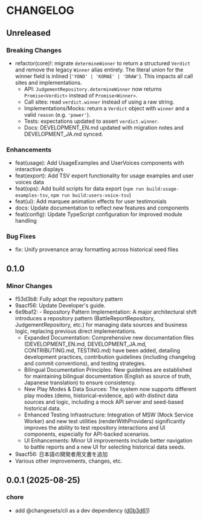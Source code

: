 # CHANGELOG

## Unreleased

### Breaking Changes

- refactor(core)!: migrate `determineWinner` to return a structured
    `Verdict` and remove the legacy `Winner` alias entirely. The literal union
    for the winner field is inlined (`'YONO' | 'KOMAE' | 'DRAW'`). This impacts
    all call sites and implementations.
    - API: `JudgementRepository.determineWinner` now returns `Promise<Verdict>`
        instead of `Promise<Winner>`.
    - Call sites: read `verdict.winner` instead of using a raw string.
    - Implementations/Mocks: return a `Verdict` object with `winner` and
        a valid `reason` (e.g. `'power'`).
    - Tests: expectations updated to assert `verdict.winner`.
    - Docs: DEVELOPMENT_EN.md updated with migration notes and DEVELOPMENT_JA.md
        synced.

### Enhancements

- feat(usage): Add UsageExamples and UserVoices components with interactive displays
- feat(export): Add TSV export functionality for usage examples and user voices data
- feat(ops): Add build scripts for data export (`npm run build:usage-examples-tsv`, `npm run build:users-voice-tsv`)
- feat(ui): Add marquee animation effects for user testimonials
- docs: Update documentation to reflect new features and components
- feat(config): Update TypeScript configuration for improved module handling

### Bug Fixes

- fix: Unify provenance array formatting across historical seed files

## 0.1.0

### Minor Changes

- f53d3b8: Fully adopt the repository pattern
- 9aacf56: Update Developer's guide.
- 6e9baf2: - Repository Pattern Implementation: A major architectural shift introduces a repository pattern (BattleReportRepository, JudgementRepository, etc.) for managing data sources and business logic, replacing previous direct implementations.
    - Expanded Documentation: Comprehensive new documentation files (DEVELOPMENT_EN.md, DEVELOPMENT_JA.md, CONTRIBUTING.md, TESTING.md) have been added, detailing development practices, contribution guidelines (including changelog and commit conventions), and testing strategies.
    - Bilingual Documentation Principles: New guidelines are established for maintaining bilingual documentation (English as source of truth, Japanese translation) to ensure consistency.
    - New Play Modes & Data Sources: The system now supports different play modes (demo, historical-evidence, api) with distinct data sources and logic, including a mock API server and seed-based historical data.
    - Enhanced Testing Infrastructure: Integration of MSW (Mock Service Worker) and new test utilities (renderWithProviders) significantly improves the ability to test repository interactions and UI components, especially for API-backed scenarios.
    - UI Enhancements: Minor UI improvements include better navigation to battle reports and a new UI for selecting historical data seeds.
- 9aacf56: 日本語の開発者用文書を追加
- Various other improvements, changes, etc.

## 0.0.1 (2025-08-25)

### chore

- add @changesets/cli as a dev dependency ([d0b3d61](https://github.com/F88/yonokomae/commit/d0b3d61238a71adc27061451a0eda31f22b8cc90))
